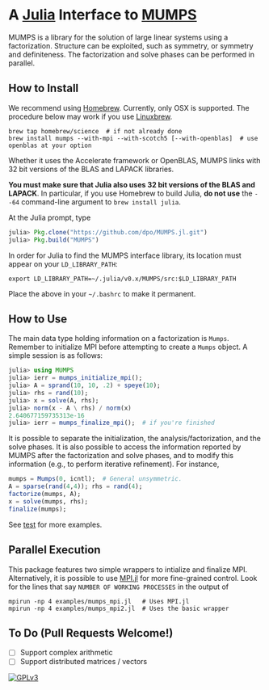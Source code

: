 # A [Julia](http://julialang.org) Interface to [MUMPS](http://mumps.enseeiht.fr)

MUMPS is a library for the solution of large linear systems using a
factorization. Structure can be exploited, such as symmetry, or symmetry and
definiteness. The factorization and solve phases can be performed in parallel.

## How to Install

We recommend using [Homebrew](https://brew.sh). Currently, only OSX is
supported. The procedure below may work if you use
[Linuxbrew](https://github.com/Homebrew/linuxbrew).

````
brew tap homebrew/science  # if not already done
brew install mumps --with-mpi --with-scotch5 [--with-openblas]  # use openblas at your option
````

Whether it uses the Accelerate framework or OpenBLAS, MUMPS links with 32 bit
versions of the BLAS and LAPACK libraries.

**You must make sure that Julia also uses 32 bit versions of the BLAS and
LAPACK**. In particular, if you use Homebrew to build Julia, **do not use** the
`--64` command-line argument to `brew install julia`.

At the Julia prompt, type

````JULIA
julia> Pkg.clone("https://github.com/dpo/MUMPS.jl.git")
julia> Pkg.build("MUMPS")
````

In order for Julia to find the MUMPS interface library, its location must
appear on your `LD_LIBRARY_PATH`:
````
export LD_LIBRARY_PATH=~/.julia/v0.x/MUMPS/src:$LD_LIBRARY_PATH
````

Place the above in your `~/.bashrc` to make it permanent.

## How to Use

The main data type holding information on a factorization is `Mumps`. Remember
to initialize MPI before attempting to create a `Mumps` object. A simple
session is as follows:

````JULIA
julia> using MUMPS
julia> ierr = mumps_initialize_mpi();
julia> A = sprand(10, 10, .2) + speye(10);
julia> rhs = rand(10);
julia> x = solve(A, rhs);
julia> norm(x - A \ rhs) / norm(x)
2.640677159735313e-16
julia> ierr = mumps_finalize_mpi();  # if you're finished
````

It is possible to separate the initialization, the analysis/factorization,
and the solve phases. It is also possible to access the information reported by
MUMPS after the factorization and solve phases, and to modify this information
(e.g., to perform iterative refinement). For instance,

````JULIA
mumps = Mumps(0, icntl);  # General unsymmetric.
A = sparse(rand(4,4)); rhs = rand(4);
factorize(mumps, A);
x = solve(mumps, rhs);
finalize(mumps);
````

See [test](https://github.com/dpo/MUMPS.jl/tree/master/test) for more examples.

## Parallel Execution

This package features two simple wrappers to intialize and finalize MPI.
Alternatively, it is possible to use [MPI.jl](https://github.com/lcw/MPI.jl)
for more fine-grained control. Look for the lines that say `NUMBER OF WORKING
PROCESSES` in the output of

````
mpirun -np 4 examples/mumps_mpi.jl   # Uses MPI.jl
mpirun -np 4 examples/mumps_mpi2.jl  # Uses the basic wrapper
````

## To Do (Pull Requests Welcome!)

* [ ] Support complex arithmetic
* [ ] Support distributed matrices / vectors

[![GPLv3](http://www.gnu.org/graphics/gplv3-88x31.png)](http://www.gnu.org/licenses/gpl.html "GPLv3")
